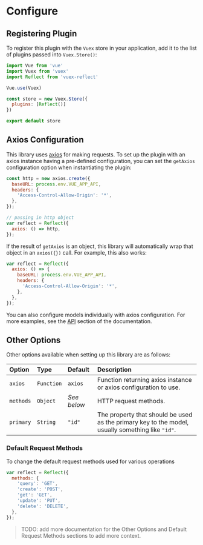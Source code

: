 # Configure


## Registering Plugin

To register this plugin with the `Vuex` store in your application, add it to the list of plugins passed into `Vuex.Store()`:

```javascript
import Vue from 'vue'
import Vuex from 'vuex'
import Reflect from 'vuex-reflect'

Vue.use(Vuex)

const store = new Vuex.Store({
  plugins: [Reflect()]
})

export default store
```

## Axios Configuration

This library uses [axios](https://github.com/axios/axios) for making requests. To set up the plugin with an axios instance having a pre-defined configuration, you can set the `getAxios` configuration option when instantiating the plugin:

```javascript
const http = new axios.create({
  baseURL: process.env.VUE_APP_API,
  headers: {
    'Access-Control-Allow-Origin': '*',
  },
});

// passing in http object
var reflect = Reflect({
  axios: () => http,
});
```

If the result of `getAxios` is an object, this library will automatically wrap that object in an `axios({})` call. For example, this also works:

```javascript
var reflect = Reflect({
  axios: () => {
    baseURL: process.env.VUE_APP_API,
    headers: {
      'Access-Control-Allow-Origin': '*',
    },
  },
});
```

You can also configure models individually with axios configuration. For more examples, see the [API](/guide/models/api.md) section of the documentation.


## Other Options

Other options available when setting up this library are as follows:

| Option                  | Type       | Default           | Description                                                                                                |
|:------------------------|:-----------|:------------------|:-----------------------------------------------------------------------------------------------------------|
| `axios`                 | `Function` | `axios`           | Function returning axios instance or axios configuration to use.                                           |
| `methods`               | `Object`   | *See below*       | HTTP request methods.                                                                                      |
| `primary`               | `String`   | `"id"`            | The property that should be used as the primary key to the model, usually something like `"id"`.           |


### Default Request Methods

To change the default request methods used for various operations

```javascript
var reflect = Reflect({
  methods: {
    'query': 'GET',
    'create': 'POST',
    'get': 'GET',
    'update': 'PUT',
    'delete': 'DELETE',
  },
});
```

> TODO: add more documentation for the Other Options and Default Request Methods sections to add more context.
